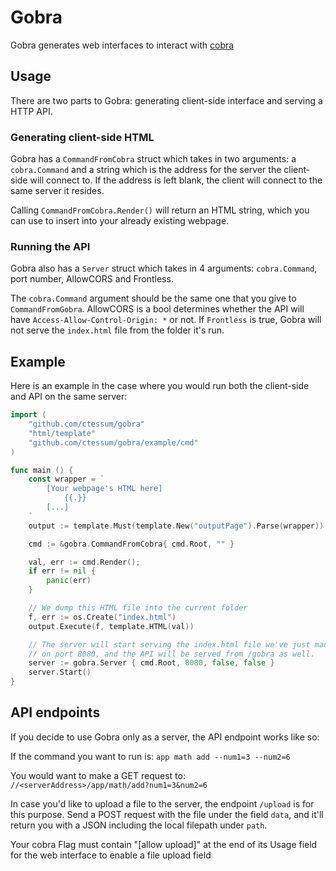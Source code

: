 # Gobra
Gobra generates web interfaces to interact with [cobra](https://github.com/spf13/cobra)

## Usage

There are two parts to Gobra: generating client-side interface and serving a HTTP API. 

### Generating client-side HTML

Gobra has a `CommandFromCobra` struct which takes in two arguments: a `cobra.Command` and a string which is the address for the server the client-side will connect to. If the address is left blank, the client will connect to the same server it resides.

Calling `CommandFromCobra.Render()` will return an HTML string, which you can use to insert into your already existing webpage.

### Running the API

Gobra also has a `Server` struct which takes in 4 arguments: `cobra.Command`, port number, AllowCORS and Frontless.

The `cobra.Command` argument should be the same one that you give to `CommandFromGobra`. AllowCORS is a bool determines whether the API will have `Access-Allow-Control-Origin: *` or not. If `Frontless` is true, Gobra will not serve the `index.html` file from the folder it's run.

## Example

Here is an example in the case where you would run both the client-side and API on the same server:

```go
import (
	"github.com/ctessum/gobra"
	"html/template"
	"github.com/ctessum/gobra/example/cmd"
)

func main () {
	const wrapper = `
		[Your webpage's HTML here]
			{{.}}
		[...]
	`
	output := template.Must(template.New("outputPage").Parse(wrapper))

	cmd := &gobra.CommandFromCobra{ cmd.Root, "" }

	val, err := cmd.Render();
	if err != nil {
		panic(err)
	}

	// We dump this HTML file into the current folder
	f, err := os.Create("index.html")
	output.Execute(f, template.HTML(val))

	// The server will start serving the index.html file we've just made
	// on port 8080, and the API will be served from /gobra as well.
	server := gobra.Server { cmd.Root, 8080, false, false }
	server.Start()
}

```

## API endpoints

If you decide to use Gobra only as a server, the API endpoint works like so:

If the command you want to run is: `app math add --num1=3 --num2=6`

You would want to make a GET request to: `//<serverAddress>/app/math/add?num1=3&num2=6`

In case you'd like to upload a file to the server, the endpoint `/upload` is for this purpose. Send a POST request with the file under the field `data`, and it'll return you with a JSON including the local filepath under `path`.

Your cobra Flag must contain "\[allow upload\]" at the end of its Usage field for the web interface to enable a file upload field

